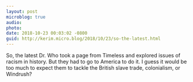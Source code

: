```yaml
---
layout: post
microblog: true
audio: 
photo: 
date: 2018-10-23 00:03:02 -0800
guid: http://kerim.micro.blog/2018/10/23/so-the-latest.html
---
```

So, the latest Dr. Who took a page from Timeless and explored issues of racism in history. But they had to go to America to do it. I guess it would be too much to expect them to tackle the British slave trade, colonialism, or Windrush?
